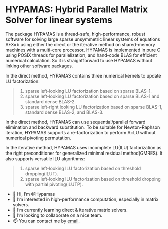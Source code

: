 HYPAMAS: Hybrid Parallel Matrix Solver for linear systems
=======
The package HYPAMAS is a thread-safe, high-performance, robust software for solving large sparse unsymmetric linear systems of equations A*X=b using either the direct or the iterative method on shared-memory machines with a multi-core processor. HYPAMAS is implemented in pure C using POSIX threads for parallelization, and hand-code BLAS for efficient numerical calculation.  So it is straightforward to use HYPAMAS without linking other software packages.

In the direct method, HYPAMAS contains three numerical kernels to update LU factorization:
>1) sparse left-looking LU factorization based on sparse BLAS-1.  
>2) sparse left-looking LU factorization based on sparse BLAS-1 and standard dense BLAS-2.  
>3) sparse left-right looking LU factorization based on sparse BLAS-1, standard dense BLAS-2, and BLAS-3.  
  
In the direct method, HYPAMAS can use sequential/parallel forward elimination and backward substitution. To be suitable for Newton-Raphson iteration, HYPAMAS supports a re-factorization to perform A=LU without numerical pivoting permutation.

In the iterative method, HYPAMAS uses incomplete LU(ILU) factorization as the right preconditioner for generalized minimal residual method(GMRES). It also supports versatile ILU algorithms:
>1) sparse left-looking ILU factorization based on threshold dropping(ILUT).
>2) sparse left-looking ILU factorization based on threshold dropping with partial pivoting(ILUTP).  
  
- 👋 Hi, I’m @Hypamas
- 👀 I’m interested in high-performance computation, especially in matrix solvers.
- 🌱 I’m currently learning direct & iterative matrix solvers.
- 💞️ I’m looking to collaborate on a nice team.
- 📫 You can contact me by [email](mailto:hypamas@outlook.com).

<!---
Hypamas/Hypamas is a ✨ special ✨ repository because its `README.md` (this file) appears on your GitHub profile.
You can click the Preview link to take a look at your changes.
--->
